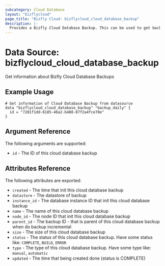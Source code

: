 ```yaml
---
subcategory: Cloud Database
layout: "bizflycloud"
page_title: "Bizfly Cloud: bizflycloud_cloud_database_backup"
description: |-
  Provides a Bizfly Cloud Database Backup. This can be used to get backup detail from backup id.
---
```


# Data Source: bizflycloud_cloud_database_backup

Get ìnformation about Bizfly Cloud Database Backups

## Example Usage

```hcl
# Get information of Cloud Database Backup from datasource
data "bizflycloud_cloud_database_backup" "backup_daily" {
  id = "7201f1dd-6185-46a2-b488-87f2a4fce70e"
}
```

## Argument Reference

The following arguments are supported:

* `id` - The ID of this cloud database backup

## Attributes Reference

The following attributes are exported:

* `created` - The time that init this cloud database backup
* `datastore` - The datastore of backup
* `instance_id` - The database instance ID that init this cloud database backup
* `name` - The name of this cloud database backup
* `node_id` - The node ID that init this cloud database backup
* `parent_id` - The backup ID - that is parent of this cloud database backup when do backup incremental
* `size` - The size of this cloud database backup
* `status` - The status of this cloud database backup. Have some status like: `COMPLETE`, `BUILD`, `ERROR`
* `type` - The type of this cloud database backup. Have some type like: `manual`, `automatic`
* `updated` - The time that being created done (status is COMPLETE)